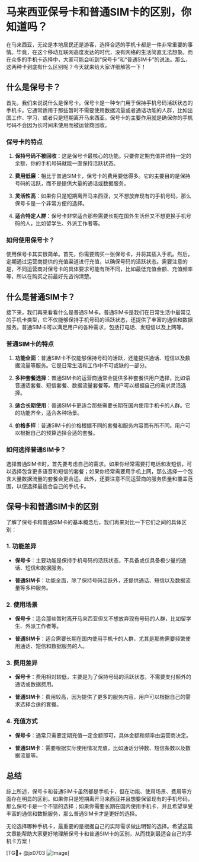 # 马来西亚保号卡和普通SIM卡的区别，你知道吗？

在马来西亚，无论是本地居民还是游客，选择合适的手机卡都是一件非常重要的事情。毕竟，在这个移动互联网高度发达的时代，没有网络的生活简直无法想象。而在众多的手机卡选择中，大家可能会听到“保号卡”和“普通SIM卡”的说法。那么，这两种卡到底有什么区别呢？今天就来给大家详细解答一下！

## 什么是保号卡？

首先，我们来说说什么是保号卡。保号卡是一种专门用于保持手机号码活跃状态的手机卡。它通常适用于那些暂时不需要使用数据流量或者通话功能的人群，比如出国工作、学习，或者只是短期离开马来西亚。保号卡的主要作用就是确保你的手机号码不会因为长时间未使用而被运营商回收。

### 保号卡的特点

1. **保持号码不被回收**：这是保号卡最核心的功能。只要你定期充值并维持一定的余额，你的手机号码就能一直保持活跃状态。
   
2. **费用低廉**：相比于普通SIM卡，保号卡的费用要低得多。它的主要目的是保持号码的活跃，而不是提供大量的通话或数据服务。

3. **灵活性高**：如果你只是短期离开马来西亚，又不想放弃现有的手机号码，那么保号卡是一个非常方便的选择。

4. **适合特定人群**：保号卡非常适合那些需要长期在国外生活但又不想更换手机号码的人，比如留学生、外派工作者等。

### 如何使用保号卡？

使用保号卡其实很简单。首先，你需要购买一张保号卡，并将其插入手机。然后，定期通过运营商提供的充值渠道进行充值，以确保号码的活跃状态。需要注意的是，不同运营商对保号卡的具体要求可能有所不同，比如最低充值金额、充值频率等，所以在购买之前最好先咨询清楚。

## 什么是普通SIM卡？

接下来，我们再来看看什么是普通SIM卡。普通SIM卡是我们在日常生活中最常见的手机卡类型，它不仅能够保持手机号码的活跃状态，还提供了丰富的通信和数据服务。普通SIM卡可以满足用户的各种需求，包括打电话、发短信以及上网等。

### 普通SIM卡的特点

1. **功能全面**：普通SIM卡不仅能够保持号码的活跃，还能提供通话、短信以及数据流量等服务。它是日常生活和工作中不可或缺的一部分。

2. **多种套餐选择**：普通SIM卡的运营商通常会提供多种套餐供用户选择，比如语音通话套餐、短信套餐、数据流量套餐等。用户可以根据自己的需求灵活选择。

3. **适合长期使用**：普通SIM卡更适合那些需要长期在国内使用手机卡的人群。它的功能齐全，适合各种场景。

4. **价格多样**：普通SIM卡的价格根据不同的套餐和服务内容而有所不同。用户可以根据自己的预算选择合适的套餐。

### 如何选择普通SIM卡？

选择普通SIM卡时，首先要考虑自己的需求。如果你经常需要打电话和发短信，可以选择包含更多语音和短信的套餐；如果你经常需要用手机上网，那么选择一个包含大量数据流量的套餐会更合适。此外，还要注意不同运营商的服务质量和覆盖范围，以便选择最适合自己的手机卡。

## 保号卡和普通SIM卡的区别

了解了保号卡和普通SIM卡的基本概念后，我们再来对比一下它们之间的具体区别：

### 1. 功能差异

- **保号卡**：主要功能是保持手机号码的活跃状态，不具备或仅具备极少量的通话、短信和数据服务。
  
- **普通SIM卡**：功能全面，除了保持号码活跃外，还提供通话、短信以及数据流量等多种服务。

### 2. 使用场景

- **保号卡**：适合那些暂时离开马来西亚但又不想放弃现有号码的人群，比如留学生、外派工作者等。

- **普通SIM卡**：适合需要长期在国内使用手机卡的人群，尤其是那些需要频繁使用通话、短信和数据服务的人。

### 3. 费用差异

- **保号卡**：费用相对较低，主要是为了保持号码的活跃状态，不需要支付额外的通话或数据费用。

- **普通SIM卡**：费用较高，因为提供了更多的服务内容，用户可以根据自己的需求选择合适的套餐。

### 4. 充值方式

- **保号卡**：通常只需要定期充值一定金额即可，具体金额和频率由运营商决定。

- **普通SIM卡**：需要根据实际使用情况充值，比如通话分钟数、短信条数以及数据流量等。

## 总结

综上所述，保号卡和普通SIM卡虽然都是手机卡，但在功能、使用场景、费用等方面存在明显的区别。如果你只是短期离开马来西亚并且想要保留现有的手机号码，那么保号卡是一个不错的选择；如果你需要长期在国内使用手机卡，并且希望享受丰富的通信和数据服务，那么普通SIM卡才是更好的选择。

无论选择哪种手机卡，最重要的是根据自己的实际需求做出明智的选择。希望这篇文章能帮助大家更好地理解保号卡和普通SIM卡的区别，从而找到最适合自己的手机卡方案！

[TG💪+ @jx0703 ![Image](https://github.com/user-attachments/assets/dbca1d08-cadb-493c-b0ec-ad6f7a83f270)]